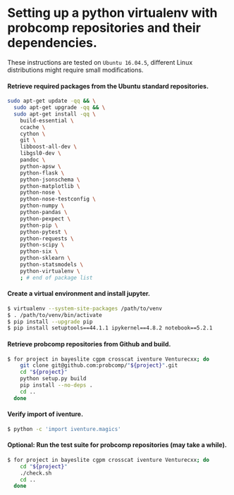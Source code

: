# Setting up a python virtualenv with probcomp repositories and their dependencies.

These instructions are tested on `Ubuntu 16.04.5`, different Linux distributions
might require small modifications.

#### Retrieve required packages from the Ubuntu standard repositories.

```bash
sudo apt-get update -qq && \
  sudo apt-get upgrade -qq && \
  sudo apt-get install -qq \
    build-essential \
    ccache \
    cython \
    git \
    libboost-all-dev \
    libgsl0-dev \
    pandoc \
    python-apsw \
    python-flask \
    python-jsonschema \
    python-matplotlib \
    python-nose \
    python-nose-testconfig \
    python-numpy \
    python-pandas \
    python-pexpect \
    python-pip \
    python-pytest \
    python-requests \
    python-scipy \
    python-six \
    python-sklearn \
    python-statsmodels \
    python-virtualenv \
    ; # end of package list
```

#### Create a virtual environment and install jupyter.

```bash
$ virtualenv --system-site-packages /path/to/venv
$ . /path/to/venv/bin/activate
$ pip install --upgrade pip
$ pip install setuptools==44.1.1 ipykernel==4.8.2 notebook==5.2.1
```

#### Retrieve probcomp repositories from Github and build.

```bash
$ for project in bayeslite cgpm crosscat iventure Venturecxx; do
    git clone git@github.com:probcomp/"${project}".git
    cd "${project}"
    python setup.py build
    pip install --no-deps .
    cd ..
  done
```

#### Verify import of iventure.

```bash
$ python -c 'import iventure.magics'
```

#### Optional: Run the test suite for probcomp repositories (may take a while).

```bash
$ for project in bayeslite cgpm crosscat iventure Venturecxx; do
    cd "${project}"
    ./check.sh
    cd ..
  done
```
